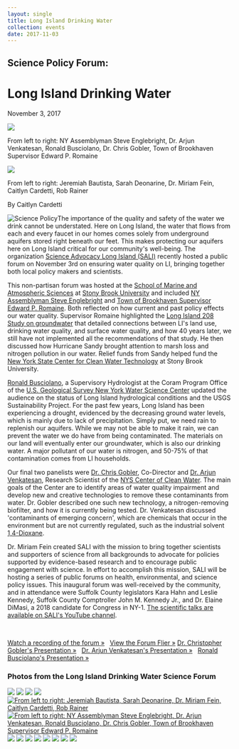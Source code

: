 ```yaml
---
layout: single
title: Long Island Drinking Water
collection: events
date: 2017-11-03
---
```


Science Policy Forum:
---------------------

Long Island Drinking Water
==========================

November 3, 2017

![](/assets/images/events/2017/water/science-policy-water-hero.jpg)

From left to right: NY Assemblyman Steve Englebright, Dr. Arjun Venkatesan, Ronald Busciolano, Dr. Chris Gobler, Town of Brookhaven Supervisor Edward P. Romaine

![](/assets/images/events/2017/water/science-policy-water-hero2.jpg)

From left to right: Jeremiah Bautista, Sarah Deonarine, Dr. Miriam Fein, Caitlyn Cardetti, Rob Rainer

By Caitlyn Cardetti

![Science Policy](/assets/images/events/2017/water/science-policy-water.jpg)The importance of the quality and safety of the water we drink cannot be understated. Here on Long Island, the water that flows from each and every faucet in our homes comes solely from underground aquifers stored right beneath our feet. This makes protecting our aquifers here on Long Island critical for our community's well-being. The organization [Science Advocacy Long Island (SALI)](/) recently hosted a public forum on November 3rd on ensuring water quality on LI, bringing together both local policy makers and scientists.

This non-partisan forum was hosted at the [School of Marine and Atmospheric Sciences](https://www.somas.stonybrook.edu/) at [Stony Brook University](http://www.stonybrook.edu/) and included [NY Assemblyman Steve Englebright](http://assembly.state.ny.us/mem/Steve-Englebright) and [Town of Brookhaven Supervisor Edward P. Romaine](https://www.brookhavenny.gov/Elected-Officials/Supervisor). Both reflected on how current and past policy effects our water quality. Supervisor Romaine highlighted the [Long Island 208 Study on groundwater](https://www.brookhavenny.gov/portals/0/documents/planning/LI%20208%20Study/Long%20Island%20208%20Study.pdf) that detailed connections between LI's land use, drinking water quality, and surface water quality, and how 40 years later, we still have not implemented all the recommendations of that study. He then discussed how Hurricane Sandy brought attention to marsh loss and nitrogen pollution in our water. Relief funds from Sandy helped fund the [New York State Center for Clean Water Technology](http://www.stonybrook.edu/cleanwater/) at Stony Brook University.

[Ronald Busciolano](https://www.usgs.gov/staff-profiles/ronald-busciolano), a Supervisory Hydrologist at the Coram Program Office of the [U.S. Geological Survey New York Water Science Center](https://www.usgs.gov/centers/ny-water) updated the audience on the status of Long Island hydrological conditions and the USGS Sustainability Project. For the past few years, Long Island has been experiencing a drought, evidenced by the decreasing ground water levels, which is mainly due to lack of precipitation. Simply put, we need rain to replenish our aquifers. While we may not be able to make it rain, we can prevent the water we do have from being contaminated. The materials on our land will eventually enter our groundwater, which is also our drinking water. A major pollutant of our water is nitrogen, and 50-75% of that contamination comes from LI households.

Our final two panelists were [Dr. Chris Gobler](https://www.somas.stonybrook.edu/people/faculty/christopher-gobler/), Co-Director and [Dr. Arjun Venkatesan](http://www.stonybrook.edu/commcms/civileng/people/_faculty/venkatesanarjun), Research Scientist of the [NYS Center of Clean Water](http://www.stonybrook.edu/cleanwater/). The main goals of the Center are to identify areas of water quality impairment and develop new and creative technologies to remove these contaminants from water. Dr. Gobler described one such new technology, a nitrogen-removing biofilter, and how it is currently being tested. Dr. Venkatesan discussed 'contaminants of emerging concern', which are chemicals that occur in the environment but are not currently regulated, such as the industrial solvent [1,4-Dioxane](https://en.wikipedia.org/wiki/1,4-Dioxane).

Dr. Miriam Fein created SALI with the mission to bring together scientists and supporters of science from all backgrounds to advocate for policies supported by evidence-based research and to encourage public engagement with science. In effort to accomplish this mission, SALI will be hosting a series of public forums on health, environmental, and science policy issues. This inaugural forum was well-received by the community, and in attendance were Suffolk County legislators Kara Hahn and Leslie Kennedy, Suffolk County Comptroller John M. Kennedy Jr., and Dr. Elaine DiMasi, a 2018 candidate for Congress in NY-1. [The scientific talks are available on SALI's YouTube channel](https://www.youtube.com/channel/UCenQnnpxJDQncPzn0jq9yEQ/videos).

 

[Watch a recording of the forum »](https://www.youtube.com/watch?v=vP4Qp5rWc-k)   [View the Forum Flier »](/assets/images/events/2017/water/science-policy-water-flier.pdf)
 [Dr. Christopher Gobler's Presentation »](https://www.youtube.com/watch?v=vP4Qp5rWc-k)   [Dr. Arjun Venkatesan's Presentation »](https://www.youtube.com/watch?v=3_6YG5FTaq8)   [Ronald Busciolano's Presentation »](https://www.youtube.com/watch?v=JmOy2X7eQBE)

### Photos from the Long Island Drinking Water Science Forum

[![](/assets/images/events/2017/water/thumb/sali-water-002.jpg)](/assets/images/events/2017/water/sali-water-002.jpg) [![](/assets/images/events/2017/water/thumb/sali-water-004.jpg)](/assets/images/events/2017/water/sali-water-004.jpg) [![](/assets/images/events/2017/water/thumb/sali-water-006.jpg)](/assets/images/events/2017/water/sali-water-006.jpg) [![](/assets/images/events/2017/water/thumb/sali-water-008.jpg)](/assets/images/events/2017/water/sali-water-008.jpg) [![From left to right: Jeremiah Bautista, Sarah Deonarine, Dr. Miriam Fein, Caitlyn Cardetti, Rob Rainer](/assets/images/events/2017/water/thumb/sali-water-010.jpg "alt=")](/assets/images/events/2017/water/sali-water-010.jpg) [![From left to right: NY Assemblyman Steve Englebright, Dr. Arjun Venkatesan, Ronald Busciolano, Dr. Chris Gobler, Town of Brookhaven Supervisor Edward P. Romaine](/assets/images/events/2017/water/thumb/sali-water-011.jpg "From left to right: NY Assemblyman Steve Englebright, Dr. Arjun Venkatesan, Ronald Busciolano, Dr. Chris Gobler, Town of Brookhaven Supervisor Edward P. Romaine")](/assets/images/events/2017/water/sali-water-011.jpg) [![](/assets/images/events/2017/water/thumb/sali-water-012.jpg)](/assets/images/events/2017/water/sali-water-012.jpg) [![](/assets/images/events/2017/water/thumb/sali-water-016.jpg)](/assets/images/events/2017/water/sali-water-016.jpg) [![](/assets/images/events/2017/water/thumb/sali-water-017.jpg)](/assets/images/events/2017/water/sali-water-017.jpg) [![](/assets/images/events/2017/water/thumb/sali-water-020.jpg)](/assets/images/events/2017/water/sali-water-020.jpg) [![](/assets/images/events/2017/water/thumb/sali-water-023.jpg)](/assets/images/events/2017/water/sali-water-023.jpg) [![](/assets/images/events/2017/water/thumb/sali-water-025.jpg)](/assets/images/events/2017/water/sali-water-025.jpg) [![](/assets/images/events/2017/water/thumb/sali-water-026.jpg)](/assets/images/events/2017/water/sali-water-026.jpg) [![](/assets/images/events/2017/water/thumb/sali-water-032.jpg)](/assets/images/events/2017/water/sali-water-032.jpg)